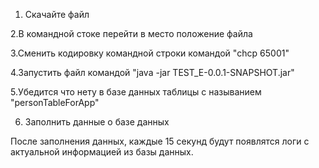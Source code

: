 1. Скачайте файл
   
2.В командной стоке перейти в место положение файла

3.Сменить кодировку командной строки командой "chcp 65001"

4.Запустить файл командой  "java -jar TEST_E-0.0.1-SNAPSHOT.jar"

5.Убедится что нету в базе данных таблицы с называнием "personTableForApp"

6. Заполнить данные о базе данных

После заполнения данных, каждые 15 секунд будут появлятся логи с актуальной информацией из базы данных.
